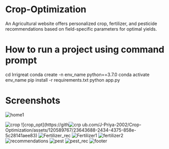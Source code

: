 # Crop-Optimization
An Agricultural website offers personalized crop, fertilizer, and pesticide recommendations based on field-specific parameters for optimal yields.

# How to run a project using command prompt
cd Irrigreat
conda create -n env_name python==3.7.0
conda activate env_name
pip install -r requirements.txt
python app.py

# Screenshots
![home1](https://github.com/J-Priya-2002/Crop-Optimization/assets/120589767/c6283ca0-60b0-4cf3-9591-a6700b2c7a48)

![crop](https://github.com/J-Priya-2002/Crop-Optimization/assets/120589767/c5587c10-8063-46f1-b423-51c30774ea8e)
![crop_opt](https://gith![crp](https://github.com/J-Priya-2002/Crop-Optimization/assets/120589767/f8f7aaed-ef56-4c56-b2a2-902be5929189)
ub.com/J-Priya-2002/Crop-Optimization/assets/120589767/23643688-2434-4375-858e-5c28141aee83)
![Fertilizer_rec](https://github.com/J-Priya-2002/Crop-Optimization/assets/120589767/b0375900-9169-4548-a852-bc64f6f18f9e)
![Fertilizer1](https://github.com/J-Priya-2002/Crop-Optimization/assets/120589767/06e0aaa6-c521-423d-8b08-7dbbae940ee4)
![fertilizer2](https://github.com/J-Priya-2002/Crop-Optimization/assets/120589767/89c1d63e-20ea-462e-8fa7-3f55c6c6b6ef)
![recommendations](https://github.com/J-Priya-2002/Crop-Optimization/assets/120589767/21cc2405-34cb-47c9-a38d-e21c306989a1)
![pest](https://github.com/J-Priya-2002/Crop-Optimization/assets/120589767/fec93f2d-f105-464a-8b29-f86f949ae6dd)
![pest_rec](https://github.com/J-Priya-2002/Crop-Optimization/assets/120589767/b044c01b-f2ba-41ea-a894-585bc2469541)
![footer](https://github.com/J-Priya-2002/Crop-Optimization/assets/120589767/932b7914-3ac9-41fc-a932-3eb6d8a03a80)
